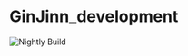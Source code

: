 # GinJinn_development

![Nightly Build](https://github.com/AGOberprieler/GinJinn_development/workflows/Nightly%20Build/badge.svg)
